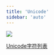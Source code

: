 ```yaml
---
title: 'Unicode'
sidebar: 'auto'
---
```


![](https://upload.wikimedia.org/wikipedia/commons/thumb/a/ab/Unicode_logo.svg/440px-Unicode_logo.svg.png)

[Unicode字符列表](https://zh.wikipedia.org/wiki/Unicode%E5%AD%97%E7%AC%A6%E5%88%97%E8%A1%A8)